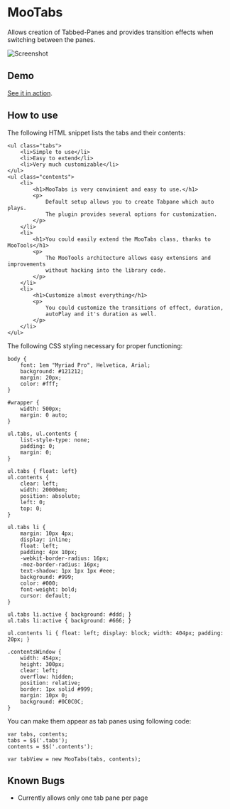 MooTabs
===========

Allows creation of Tabbed-Panes and provides transition effects when
switching between the panes.

![Screenshot](http://nayaab.github.com/MooTabs/screenshot.png)

Demo
----------

[See it in action](http://nayaab.github.com/MooTabs/).

How to use
----------

The following HTML snippet lists the tabs and their contents:

    <ul class="tabs">
        <li>Simple to use</li>
        <li>Easy to extend</li>
        <li>Very much customizable</li>
    </ul>
    <ul class="contents">
        <li>
            <h1>MooTabs is very convinient and easy to use.</h1>
            <p>
                Default setup allows you to create Tabpane which auto plays.
                The plugin provides several options for customization.
            </p>
        </li>
        <li>
            <h1>You could easily extend the MooTabs class, thanks to MooTools</h1>
            <p>
                The MooTools architecture allows easy extensions and improvements
                without hacking into the library code.
            </p>
        </li>
        <li>
            <h1>Customize almost everything</h1>
            <p>
                You could customize the transitions of effect, duration,
                autoPlay and it's duration as well.
            </p>
        </li>
    </ul>

The following CSS styling necessary for proper functioning:

    body {
        font: 1em "Myriad Pro", Helvetica, Arial;
        background: #121212;
        margin: 20px;
        color: #fff;
    }

    #wrapper {
        width: 500px;
        margin: 0 auto;
    }

    ul.tabs, ul.contents {
        list-style-type: none;
        padding: 0;
        margin: 0;
    }

    ul.tabs { float: left}
    ul.contents {
        clear: left;
        width: 20000em;
        position: absolute;
        left: 0;
        top: 0;
    }

    ul.tabs li {
        margin: 10px 4px;
        display: inline;
        float: left;
        padding: 4px 10px;
        -webkit-border-radius: 16px;
        -moz-border-radius: 16px;
        text-shadow: 1px 1px 1px #eee;
        background: #999;
        color: #000;
        font-weight: bold;
        cursor: default;
    }

    ul.tabs li.active { background: #ddd; }
    ul.tabs li:active { background: #666; }

    ul.contents li { float: left; display: block; width: 404px; padding: 20px; }

    .contentsWindow {
        width: 454px;
        height: 300px;
        clear: left;
        overflow: hidden;
        position: relative;
        border: 1px solid #999;
        margin: 10px 0;
        background: #0C0C0C;
    }


You can make them appear as tab panes using following code:

    var tabs, contents;
    tabs = $$('.tabs');
    contents = $$('.contents');

    var tabView = new MooTabs(tabs, contents);

Known Bugs
----------
* Currently allows only one tab pane per page
